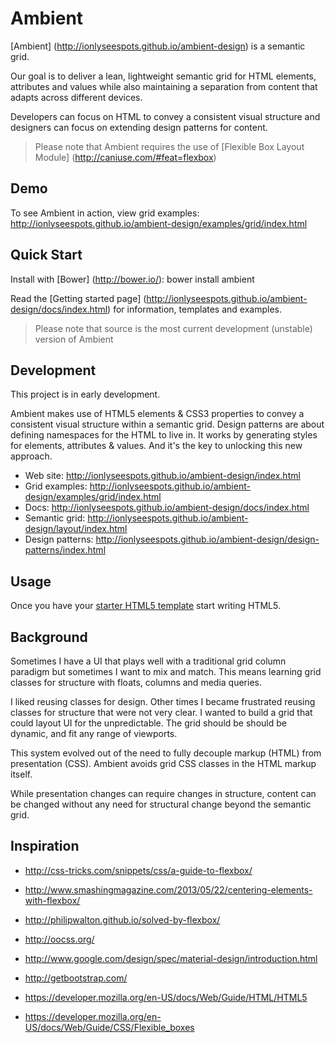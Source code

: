 # Ambient

[Ambient] (http://ionlyseespots.github.io/ambient-design) is a semantic grid.

Our goal is to deliver a lean, lightweight semantic grid for HTML elements, attributes and values while also maintaining a separation from content that adapts across different devices.

Developers can focus on HTML to convey a consistent visual structure and designers can focus on extending design patterns for content.

> Please note that Ambient requires the use of [Flexible Box Layout Module] (http://caniuse.com/#feat=flexbox)

## Demo

To see Ambient in action, view grid examples: http://ionlyseespots.github.io/ambient-design/examples/grid/index.html

## Quick Start

Install with [Bower] (http://bower.io/): bower install ambient

Read the [Getting started page] (http://ionlyseespots.github.io/ambient-design/docs/index.html) for information, templates and examples.

> Please note that source is the most current development (unstable) version of Ambient

## Development

This project is in early development.

Ambient makes use of HTML5 elements & CSS3 properties to convey a consistent visual structure within a semantic grid. Design patterns are about defining namespaces for the HTML to live in. It works by generating styles for elements, attributes & values. And it's the key to unlocking this new approach. 

* Web site: http://ionlyseespots.github.io/ambient-design/index.html
* Grid examples: http://ionlyseespots.github.io/ambient-design/examples/grid/index.html
* Docs: http://ionlyseespots.github.io/ambient-design/docs/index.html
* Semantic grid: http://ionlyseespots.github.io/ambient-design/layout/index.html
* Design patterns: http://ionlyseespots.github.io/ambient-design/design-patterns/index.html

## Usage

Once you have your [starter HTML5 template](http://ionlyseespots.github.io/ambient-design/examples/starter-template/index.html) start writing HTML5.

## Background

Sometimes I have a UI that plays well with a traditional grid column paradigm but sometimes I want to mix and match. This means learning grid classes for structure with floats, columns and media queries.

I liked reusing classes for design. Other times I became frustrated reusing classes for structure that were not very clear. I wanted to build a grid that could layout UI for the unpredictable. The grid should be should be dynamic, and fit any range of viewports. 

This system evolved out of the need to fully decouple markup (HTML) from presentation (CSS). Ambient avoids grid CSS classes in the HTML markup itself.

While presentation changes can require changes in structure, content can be changed without any need for structural change beyond the semantic grid.

## Inspiration

* http://css-tricks.com/snippets/css/a-guide-to-flexbox/
* http://www.smashingmagazine.com/2013/05/22/centering-elements-with-flexbox/
* http://philipwalton.github.io/solved-by-flexbox/

* http://oocss.org/

* http://www.google.com/design/spec/material-design/introduction.html

* http://getbootstrap.com/

* https://developer.mozilla.org/en-US/docs/Web/Guide/HTML/HTML5
* https://developer.mozilla.org/en-US/docs/Web/Guide/CSS/Flexible_boxes